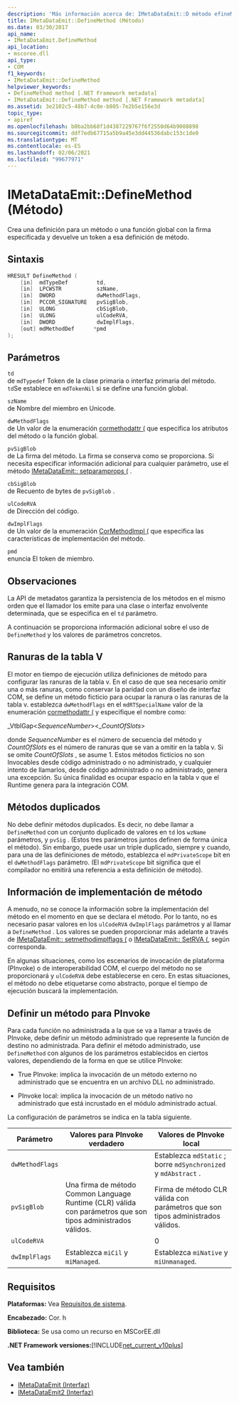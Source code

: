 ```yaml
---
description: 'Más información acerca de: IMetaDataEmit::D método efineMethod'
title: IMetaDataEmit::DefineMethod (Método)
ms.date: 03/30/2017
api_name:
- IMetaDataEmit.DefineMethod
api_location:
- mscoree.dll
api_type:
- COM
f1_keywords:
- IMetaDataEmit::DefineMethod
helpviewer_keywords:
- DefineMethod method [.NET Framework metadata]
- IMetaDataEmit::DefineMethod method [.NET Framework metadata]
ms.assetid: 3e2102c5-48b7-4c0e-b805-7e2b5e156e3d
topic_type:
- apiref
ms.openlocfilehash: b0ba2bb68f1d4387229767f6f2550d64b9008898
ms.sourcegitcommit: ddf7edb67715a5b9a45e3dd44536dabc153c1de0
ms.translationtype: MT
ms.contentlocale: es-ES
ms.lasthandoff: 02/06/2021
ms.locfileid: "99677971"
---
```

# <a name="imetadataemitdefinemethod-method"></a>IMetaDataEmit::DefineMethod (Método)

Crea una definición para un método o una función global con la firma especificada y devuelve un token a esa definición de método.  
  
## <a name="syntax"></a>Sintaxis  
  
```cpp  
HRESULT DefineMethod (
    [in]  mdTypeDef         td,
    [in]  LPCWSTR           szName,
    [in]  DWORD             dwMethodFlags,
    [in]  PCCOR_SIGNATURE   pvSigBlob,
    [in]  ULONG             cbSigBlob,
    [in]  ULONG             ulCodeRVA,
    [in]  DWORD             dwImplFlags,
    [out] mdMethodDef      *pmd  
);  
```  
  
## <a name="parameters"></a>Parámetros  

 `td`  
 de `mdTypedef` Token de la clase primaria o interfaz primaria del método. `td`Se establece en `mdTokenNil` si se define una función global.  
  
 `szName`  
 de Nombre del miembro en Unicode.  
  
 `dwMethodFlags`  
 de Un valor de la enumeración [cormethodattr (](cormethodattr-enumeration.md) que especifica los atributos del método o la función global.  
  
 `pvSigBlob`  
 de La firma del método. La firma se conserva como se proporciona. Si necesita especificar información adicional para cualquier parámetro, use el método [IMetaDataEmit:: setparamprops (](imetadataemit-setparamprops-method.md) .  
  
 `cbSigBlob`  
 de Recuento de bytes de `pvSigBlob` .  
  
 `ulCodeRVA`  
 de Dirección del código.  
  
 `dwImplFlags`  
 de Un valor de la enumeración [CorMethodImpl (](cormethodimpl-enumeration.md) que especifica las características de implementación del método.  
  
 `pmd`  
 enuncia El token de miembro.  
  
## <a name="remarks"></a>Observaciones  

 La API de metadatos garantiza la persistencia de los métodos en el mismo orden que el llamador los emite para una clase o interfaz envolvente determinada, que se especifica en el `td` parámetro.  
  
 A continuación se proporciona información adicional sobre el uso de `DefineMethod` y los valores de parámetros concretos.  
  
## <a name="slots-in-the-v-table"></a>Ranuras de la tabla V  

 El motor en tiempo de ejecución utiliza definiciones de método para configurar las ranuras de la tabla v. En el caso de que sea necesario omitir una o más ranuras, como conservar la paridad con un diseño de interfaz COM, se define un método ficticio para ocupar la ranura o las ranuras de la tabla v. establezca `dwMethodFlags` en el `mdRTSpecialName` valor de la enumeración [cormethodattr (](cormethodattr-enumeration.md) y especifique el nombre como:  
  
 _VtblGap\<*SequenceNumber*>\<\_*CountOfSlots*>
  
 donde *SequenceNumber* es el número de secuencia del método y *CountOfSlots* es el número de ranuras que se van a omitir en la tabla v. Si se omite *CountOfSlots* , se asume 1. Estos métodos ficticios no son Invocables desde código administrado o no administrado, y cualquier intento de llamarlos, desde código administrado o no administrado, genera una excepción. Su única finalidad es ocupar espacio en la tabla v que el Runtime genera para la integración COM.  
  
## <a name="duplicate-methods"></a>Métodos duplicados  

 No debe definir métodos duplicados. Es decir, no debe llamar a `DefineMethod` con un conjunto duplicado de valores en `td` los `wzName` parámetros, y `pvSig` . (Estos tres parámetros juntos definen de forma única el método). Sin embargo, puede usar un triple duplicado, siempre y cuando, para una de las definiciones de método, establezca el `mdPrivateScope` bit en el `dwMethodFlags` parámetro. (El `mdPrivateScope` bit significa que el compilador no emitirá una referencia a esta definición de método).  
  
## <a name="method-implementation-information"></a>Información de implementación de método  

 A menudo, no se conoce la información sobre la implementación del método en el momento en que se declara el método. Por lo tanto, no es necesario pasar valores en los `ulCodeRVA` `dwImplFlags` parámetros y al llamar a `DefineMethod` . Los valores se pueden proporcionar más adelante a través de [IMetaDataEmit:: setmethodimplflags (](imetadataemit-setmethodimplflags-method.md) o [IMetaDataEmit:: SetRVA (](imetadataemit-setrva-method.md), según corresponda.  
  
 En algunas situaciones, como los escenarios de invocación de plataforma (PInvoke) o de interoperabilidad COM, el cuerpo del método no se proporcionará y `ulCodeRVA` debe establecerse en cero. En estas situaciones, el método no debe etiquetarse como abstracto, porque el tiempo de ejecución buscará la implementación.  
  
## <a name="defining-a-method-for-pinvoke"></a>Definir un método para PInvoke  

 Para cada función no administrada a la que se va a llamar a través de PInvoke, debe definir un método administrado que represente la función de destino no administrada. Para definir el método administrado, use `DefineMethod` con algunos de los parámetros establecidos en ciertos valores, dependiendo de la forma en que se utilice PInvoke:  
  
- True PInvoke: implica la invocación de un método externo no administrado que se encuentra en un archivo DLL no administrado.  
  
- PInvoke local: implica la invocación de un método nativo no administrado que está incrustado en el módulo administrado actual.  
  
 La configuración de parámetros se indica en la tabla siguiente.  
  
|Parámetro|Valores para PInvoke verdadero|Valores de PInvoke local|  
|---------------|-----------------------------|------------------------------|  
|`dwMethodFlags`||Establezca `mdStatic` ; borre `mdSynchronized` y `mdAbstract` .|  
|`pvSigBlob`|Una firma de método Common Language Runtime (CLR) válida con parámetros que son tipos administrados válidos.|Firma de método CLR válida con parámetros que son tipos administrados válidos.|  
|`ulCodeRVA`||0|  
|`dwImplFlags`|Establezca `miCil` y `miManaged`.|Establezca `miNative` y `miUnmanaged`.|  
  
## <a name="requirements"></a>Requisitos  

 **Plataformas:** Vea [Requisitos de sistema](../../get-started/system-requirements.md).  
  
 **Encabezado:** Cor. h  
  
 **Biblioteca:** Se usa como un recurso en MSCorEE.dll  
  
 **.NET Framework versiones:**[!INCLUDE[net_current_v10plus](../../../../includes/net-current-v10plus-md.md)]  
  
## <a name="see-also"></a>Vea también

- [IMetaDataEmit (Interfaz)](imetadataemit-interface.md)
- [IMetaDataEmit2 (Interfaz)](imetadataemit2-interface.md)
